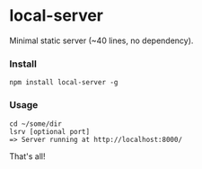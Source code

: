 local-server
============

Minimal static server (~40 lines, no dependency).

### Install
```
npm install local-server -g
```

### Usage
```
cd ~/some/dir
lsrv [optional port]
=> Server running at http://localhost:8000/
```

That's all!